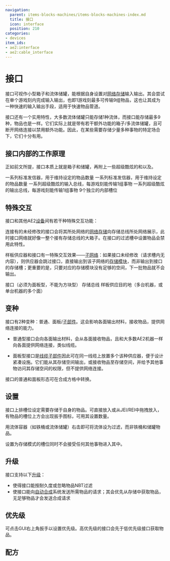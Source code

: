 ```yaml
---
navigation:
  parent: items-blocks-machines/items-blocks-machines-index.md
  title: 接口
  icon: interface
  position: 210
categories:
- devices
item_ids:
- ae2:interface
- ae2:cable_interface
---
```


# 接口

<Row gap="20">
<BlockImage id="interface" scale="8" />
<GameScene zoom="8" background="transparent">
  <ImportStructure src="../assets/blocks/cable_interface.snbt" />
</GameScene>
</Row>

接口可视作小型箱子和流体储罐，能根据自身设置对[网络存储](../ae2-mechanics/import-export-storage.md)输入输出。其会尝试在单个游戏刻内完成输入输出，也即1游戏刻最多可传输9组物品，这也让其成为一种快速的输入输出手段，适用于快速物品管道。

接口还有一个实用特性，大多数流体储罐只能存储1种流体，而接口能存储最多9种，物品也是一样。它们实际上就是带有若干额外功能的箱子/多流体储罐，且可断开网络连接以禁用额外功能。因此，在某些需要存储少量多种事物的特定场合下，它们十分有用。

## 接口内部的工作原理

正如前文所提，接口本质上就是箱子和储罐，再附上一些超级酷炫的<ItemLink id="import_bus" />和<ItemLink id="export_bus" />以及<ItemLink id="level_emitter" />。

<GameScene zoom="3" interactive={true}>
  <ImportStructure src="../assets/assemblies/interface_internals.snbt" />

  <BoxAnnotation color="#dddddd" min="1.3 0.3 1.3" max="9.7 1 1.7">
        一系列标准发信器，用于维持设定的物品数量
        <GameScene zoom="4" background="transparent">
        <ImportStructure src="../assets/blocks/level_emitter.snbt" />
        </GameScene>
  </BoxAnnotation>

  <BoxAnnotation color="#dddddd" min="1.3 4 1.3" max="9.7 4.7 1.7">
        一系列标准发信器，用于维持设定的物品数量
        <GameScene zoom="4" background="transparent">
        <ImportStructure src="../assets/blocks/level_emitter.snbt" />
        </GameScene>
  </BoxAnnotation>

  <BoxAnnotation color="#dddddd" min="1.3 1.3 1.3" max="9.7 2 1.7">
        一系列超级酷炫的输入总线，每游戏刻能传输1组事物
        <GameScene zoom="4" background="transparent">
        <ImportStructure src="../assets/blocks/import_bus.snbt" />
        </GameScene>
  </BoxAnnotation>

  <BoxAnnotation color="#dddddd" min="1.3 3 1.3" max="9.7 3.7 1.7">
        一系列超级酷炫的输出总线，每游戏刻能传输1组事物
        <GameScene zoom="4" background="transparent">
        <ImportStructure src="../assets/blocks/export_bus.snbt" />
        </GameScene>
  </BoxAnnotation>

  <BoxAnnotation color="#dddddd" min="1 2 1" max="10 3 2">
        9个独立的内部槽位
  </BoxAnnotation>

  <IsometricCamera yaw="195" pitch="15" />
</GameScene>

## 特殊交互

接口和其他AE2[设备](../ae2-mechanics/devices.md)间有若干种特殊交互功能：

连接有<ItemLink id="storage_bus" />的未经修改的接口会将其所处网络的[网络存储](../ae2-mechanics/import-export-storage.md)向存储总线所处网络展示，此时接口网络就好像一整个接有存储总线的大箱子。在接口的过滤槽中设置物品会禁用此特性。

<GameScene zoom="6" interactive={true}>
  <ImportStructure src="../assets/assemblies/interface_storage.snbt" />
  <IsometricCamera yaw="195" pitch="30" />
</GameScene>

样板供应器和接口有一特殊交互效果——[子网络](../ae2-mechanics/subnetworks.md)：如果接口未经修改（请求槽内无内容），则供应器会跳过接口，直接输出到该子网络的[存储模块](../ae2-mechanics/import-export-storage.md)，而非输出到接口的存储槽；更重要的是，只要对应的存储模块没有足够的空间，下一批物品就不会输出。

<GameScene zoom="6" background="transparent">
<ImportStructure src="../assets/assemblies/provider_interface_storage.snbt" />

<BoxAnnotation color="#dddddd" min="2.7 0 1" max="3 1 2">
        接口（必须为面板型，不能为方块型）
  </BoxAnnotation>

<BoxAnnotation color="#dddddd" min="1 0 0" max="1.3 1 4">
        存储总线
  </BoxAnnotation>

<BoxAnnotation color="#dddddd" min="0 0 0" max="1 1 4">
        样板供应目的地（多台机器，或单台机器的多个面）
  </BoxAnnotation>

<IsometricCamera yaw="185" pitch="30" />
</GameScene>

## 变种

接口有2种变种：普通、面板/[子部件](../ae2-mechanics/cable-subparts.md)。这会影响各面输出材料，接收物品，提供网络连接的能力。

*   普通型接口会向各面输出材料，会从各面接收物品，且和大多数AE2机器一样向各面提供网络连接，类似线缆。

*   面板型接口是[线缆子部件](../ae2-mechanics/cable-subparts.md)因此可在同一线缆上放置多个该种供应器，便于设计紧凑设施。它们能从其存储空间输出，或接收物品至存储空间，并给予其他事物访问其存储空间的权限，但不提供网络连接。

接口的普通和面板形态可在合成方格中转换。

## 设置

接口上排槽位设定需要存储于自身的物品。可直接放入或从JEI/REI中拖拽放入，有物品的槽位上方会出现扳手图标，可用其设置数量。

用流体容器（如铁桶或流体储罐）右击即可将流体设为过滤，而非铁桶和储罐物品。

设置为存储模式的槽位同时不会接受任何其他事物进入其中。

## 升级

接口支持以下[升级](upgrade_cards.md)：

*   <ItemLink id="fuzzy_card" />使得接口能按耐久度或忽略物品NBT过滤
*   <ItemLink id="crafting_card" />使接口能向[自动合成](../ae2-mechanics/autocrafting.md)系统发送所需物品的请求；其会优先从存储中获取物品，无足够物品才会发送合成请求

## 优先级

可点击GUI右上角扳手以设置优先级。高优先级的接口会先于低优先级接口获取物品。

## 配方

<Recipe id="network/blocks/interfaces_interface" />

<RecipeFor id="cable_interface" />
